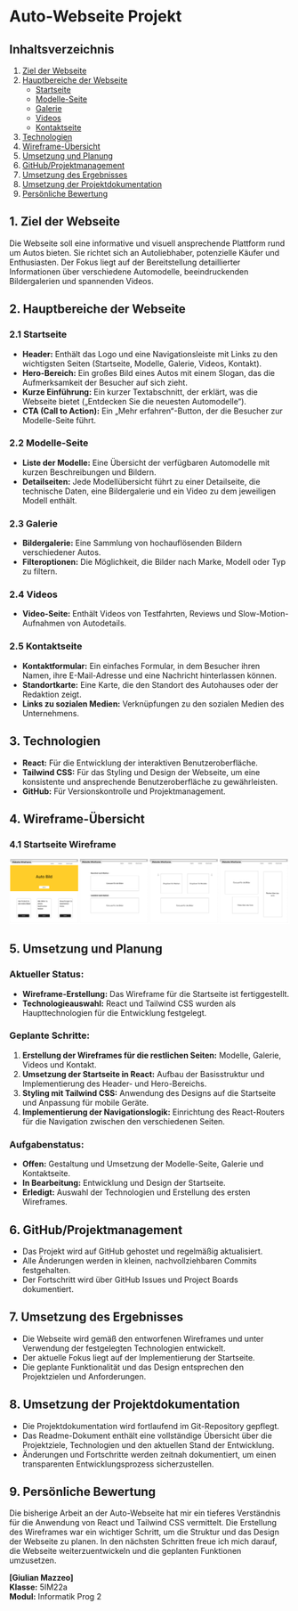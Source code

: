 # Auto-Webseite Projekt

## Inhaltsverzeichnis

1. [Ziel der Webseite](#ziel-der-webseite)
2. [Hauptbereiche der Webseite](#hauptbereiche-der-webseite)
   - [Startseite](#startseite)
   - [Modelle-Seite](#modelle-seite)
   - [Galerie](#galerie)
   - [Videos](#videos)
   - [Kontaktseite](#kontaktseite)
3. [Technologien](#technologien)
4. [Wireframe-Übersicht](#wireframe-übersicht)
5. [Umsetzung und Planung](#umsetzung-und-planung)
6. [GitHub/Projektmanagement](#github-projektmanagement)
7. [Umsetzung des Ergebnisses](#umsetzung-des-ergebnisses)
8. [Umsetzung der Projektdokumentation](#umsetzung-der-projektdokumentation)
9. [Persönliche Bewertung](#persönliche-bewertung)

## 1. Ziel der Webseite

Die Webseite soll eine informative und visuell ansprechende Plattform rund um Autos bieten. Sie richtet sich an Autoliebhaber, potenzielle Käufer und Enthusiasten. Der Fokus liegt auf der Bereitstellung detaillierter Informationen über verschiedene Automodelle, beeindruckenden Bildergalerien und spannenden Videos.

## 2. Hauptbereiche der Webseite

### 2.1 Startseite

- **Header:** Enthält das Logo und eine Navigationsleiste mit Links zu den wichtigsten Seiten (Startseite, Modelle, Galerie, Videos, Kontakt).
- **Hero-Bereich:** Ein großes Bild eines Autos mit einem Slogan, das die Aufmerksamkeit der Besucher auf sich zieht.
- **Kurze Einführung:** Ein kurzer Textabschnitt, der erklärt, was die Webseite bietet („Entdecken Sie die neuesten Automodelle“).
- **CTA (Call to Action):** Ein „Mehr erfahren“-Button, der die Besucher zur Modelle-Seite führt.

### 2.2 Modelle-Seite

- **Liste der Modelle:** Eine Übersicht der verfügbaren Automodelle mit kurzen Beschreibungen und Bildern.
- **Detailseiten:** Jede Modellübersicht führt zu einer Detailseite, die technische Daten, eine Bildergalerie und ein Video zu dem jeweiligen Modell enthält.

### 2.3 Galerie

- **Bildergalerie:** Eine Sammlung von hochauflösenden Bildern verschiedener Autos.
- **Filteroptionen:** Die Möglichkeit, die Bilder nach Marke, Modell oder Typ zu filtern.

### 2.4 Videos

- **Video-Seite:** Enthält Videos von Testfahrten, Reviews und Slow-Motion-Aufnahmen von Autodetails.

### 2.5 Kontaktseite

- **Kontaktformular:** Ein einfaches Formular, in dem Besucher ihren Namen, ihre E-Mail-Adresse und eine Nachricht hinterlassen können.
- **Standortkarte:** Eine Karte, die den Standort des Autohauses oder der Redaktion zeigt.
- **Links zu sozialen Medien:** Verknüpfungen zu den sozialen Medien des Unternehmens.

## 3. Technologien

- **React:** Für die Entwicklung der interaktiven Benutzeroberfläche.
- **Tailwind CSS:** Für das Styling und Design der Webseite, um eine konsistente und ansprechende Benutzeroberfläche zu gewährleisten.
- **GitHub:** Für Versionskontrolle und Projektmanagement.

## 4. Wireframe-Übersicht

### 4.1 Startseite Wireframe

![alt text](https://github.com/Giu1447/Autogalerie/blob/main/pictures/WireFrame.png)

## 5. Umsetzung und Planung

### Aktueller Status:

- **Wireframe-Erstellung:** Das Wireframe für die Startseite ist fertiggestellt.
- **Technologieauswahl:** React und Tailwind CSS wurden als Haupttechnologien für die Entwicklung festgelegt.

### Geplante Schritte:

1. **Erstellung der Wireframes für die restlichen Seiten:** Modelle, Galerie, Videos und Kontakt.
2. **Umsetzung der Startseite in React:** Aufbau der Basisstruktur und Implementierung des Header- und Hero-Bereichs.
3. **Styling mit Tailwind CSS:** Anwendung des Designs auf die Startseite und Anpassung für mobile Geräte.
4. **Implementierung der Navigationslogik:** Einrichtung des React-Routers für die Navigation zwischen den verschiedenen Seiten.

### Aufgabenstatus:

- **Offen:** Gestaltung und Umsetzung der Modelle-Seite, Galerie und Kontaktseite.
- **In Bearbeitung:** Entwicklung und Design der Startseite.
- **Erledigt:** Auswahl der Technologien und Erstellung des ersten Wireframes.

## 6. GitHub/Projektmanagement

- Das Projekt wird auf GitHub gehostet und regelmäßig aktualisiert.
- Alle Änderungen werden in kleinen, nachvollziehbaren Commits festgehalten.
- Der Fortschritt wird über GitHub Issues und Project Boards dokumentiert.

## 7. Umsetzung des Ergebnisses

- Die Webseite wird gemäß den entworfenen Wireframes und unter Verwendung der festgelegten Technologien entwickelt.
- Der aktuelle Fokus liegt auf der Implementierung der Startseite.
- Die geplante Funktionalität und das Design entsprechen den Projektzielen und Anforderungen.

## 8. Umsetzung der Projektdokumentation

- Die Projektdokumentation wird fortlaufend im Git-Repository gepflegt.
- Das Readme-Dokument enthält eine vollständige Übersicht über die Projektziele, Technologien und den aktuellen Stand der Entwicklung.
- Änderungen und Fortschritte werden zeitnah dokumentiert, um einen transparenten Entwicklungsprozess sicherzustellen.

## 9. Persönliche Bewertung

Die bisherige Arbeit an der Auto-Webseite hat mir ein tieferes Verständnis für die Anwendung von React und Tailwind CSS vermittelt. Die Erstellung des Wireframes war ein wichtiger Schritt, um die Struktur und das Design der Webseite zu planen. In den nächsten Schritten freue ich mich darauf, die Webseite weiterzuentwickeln und die geplanten Funktionen umzusetzen.

**[Giulian Mazzeo]**  
**Klasse:** 5IM22a  
**Modul:** Informatik Prog 2
